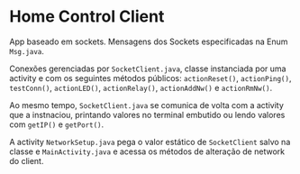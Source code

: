 # Home Control Client

App baseado em sockets. Mensagens dos Sockets especificadas na Enum `Msg.java`.

Conexões gerenciadas por `SocketClient.java`, classe instanciada por uma activity e com os
seguintes métodos públicos: `actionReset()`, `actionPing()`, `testConn()`, `actionLED()`,
`actionRelay()`, `actionAddNw()` e `actionRmNw()`.

Ao mesmo tempo, `SocketClient.java` se comunica de volta com a activity que a instnaciou,
printando valores no terminal embutido ou lendo valores com `getIP()` e `getPort()`.

A activity `NetworkSetup.java` pega o valor estático de `SocketClient` salvo na classe e
`MainActivity.java` e acessa os métodos de alteração de network do client.
